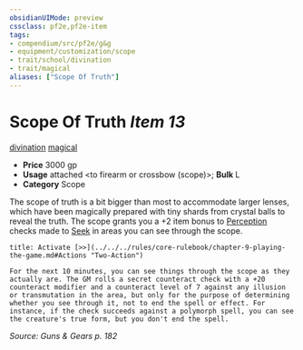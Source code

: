 ```yaml
---
obsidianUIMode: preview
cssclass: pf2e,pf2e-item
tags:
- compendium/src/pf2e/g&g
- equipment/customization/scope
- trait/school/divination
- trait/magical
aliases: ["Scope Of Truth"]
---
```

# Scope Of Truth *Item 13*  
[divination](divination.md)  [magical](magical.md)  

- **Price** 3000 gp
- **Usage** attached <to firearm or crossbow (scope)>; **Bulk** L
- **Category** Scope

The scope of truth is a bit bigger than most to accommodate larger lenses, which have been magically prepared with tiny shards from crystal balls to reveal the truth. The scope grants you a +2 item bonus to [Perception](../../skills.md#Perception) checks made to [Seek](seek.md) in areas you can see through the scope.

```ad-embed-ability
title: Activate [>>](../../../rules/core-rulebook/chapter-9-playing-the-game.md#Actions "Two-Action")

For the next 10 minutes, you can see things through the scope as they actually are. The GM rolls a secret counteract check with a +20 counteract modifier and a counteract level of 7 against any illusion or transmutation in the area, but only for the purpose of determining whether you see through it, not to end the spell or effect. For instance, if the check succeeds against a polymorph spell, you can see the creature's true form, but you don't end the spell.
```

*Source: Guns & Gears p. 182*
